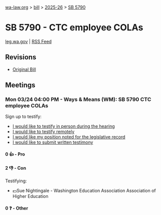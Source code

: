 [wa-law.org](/) > [bill](/bill/) > [2025-26](/bill/2025-26/) > [SB 5790](/bill/2025-26/sb/5790/)

# SB 5790 - CTC employee COLAs
[leg.wa.gov](https://app.leg.wa.gov/billsummary?BillNumber=5790&Year=2025&Initiative=false) | [RSS Feed](./rss.xml)

## Revisions
* [Original Bill](1/)

## Meetings
### Mon 03/24 04:00 PM - Ways & Means (WM): SB 5790 CTC employee COLAs
Sign up to testify:
* [I would like to testify in person during the hearing](https://app.leg.wa.gov/csi/Testifier/Add?chamber=House&mId=33127&aId=166356&caId=26679&tId=1)
* [I would like to testify remotely](https://app.leg.wa.gov/csi/Testifier/Add?chamber=House&mId=33127&aId=166356&caId=26679&tId=2)
* [I would like my position noted for the legislative record](https://app.leg.wa.gov/csi/Testifier/Add?chamber=House&mId=33127&aId=166356&caId=26679&tId=3)
* [I would like to submit written testimony](https://app.leg.wa.gov/csi/Testifier/Add?chamber=House&mId=33127&aId=166356&caId=26679&tId=4)

#### 0 👍 - Pro

#### 2 👎 - Con
Testifying:
* 💵Sue Nightingale - Washington Education Association Association of Higher Education

#### 0 ❓ - Other
